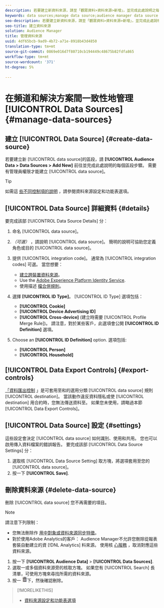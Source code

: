 ```yaml
---
description: 若要建立新資料來源，請至「觀眾資料>資料來源>新增」，並完成此處說明之每個章節的步驟。 建立資料來源需要管理員權限。
keywords: data sources;manage data source;audience manager data source
seo-description: 若要建立新資料來源，請至「觀眾資料>資料來源>新增」，並完成此處說明之每個章節的步驟。 建立資料來源需要管理員權限。
seo-title: 建立資料來源
solution: Audience Manager
title: 管理資料來源
uuid: 4df65bcb-9ad9-4b72-a71e-8918b43d4850
translation-type: tm+mt
source-git-commit: 0869e016d7f80710cb194449c48675b82fdfa865
workflow-type: tm+mt
source-wordcount: '371'
ht-degree: 5%

---
```



# 在頻道和解決方案間一致性地管理 [!UICONTROL Data Sources] {#manage-data-sources}

## 建立 [!UICONTROL Data Source] {#create-data-source}

若要建立新 [!UICONTROL data source]的區段，請 **[!UICONTROL Audience Data > Data Sources > Add New]** 前往並完成此處說明的每個區段步驟。 需要有管理員權限才能建立 [!UICONTROL data source]。

<!-- create-datasource.xml -->

>[!TIP]
>
>如需這 [些不同控制項的說明](../features/datasources-list-and-settings.md#settings-menu-options) ，請參閱資料來源設定和功能表選項。

## [!UICONTROL Data Source] 詳細資料 {#details}

要完成該部 [!UICONTROL Data Source Details] 分：

1. 命名 [!UICONTROL data source]。
1. *（可選）* ，請說明 [!UICONTROL data source]。 簡明的說明可協助您定義角色或目的 [!UICONTROL data source]。
1. 提供 [!UICONTROL integration code]。 通常為 [!UICONTROL integration codes] 可選。 當您想要：

   * [建立跨裝置資料來源](../features/profile-merge-rules/merge-rules-start.md#create-data-source)。
   * Use the [Adobe Experience Platform Identity Service](https://docs.adobe.com/content/help/zh-Hant/id-service/using/home.translate.html).
   * 使用描述 [檔合併規則](../features/profile-merge-rules/merge-rules-start.md)。

1. 選擇 **[!UICONTROL ID Type]**。 [!UICONTROL ID Type] 選項包括：

   * **[!UICONTROL Cookie]**
   * **[!UICONTROL Device Advertising ID]**
   * **[!UICONTROL Cross-device]** (建立時需要 [!UICONTROL Profile Merge Rule])。 請注意，對於某些客戶，此選項會公開 **[!UICONTROL ID Definition]** 選項。

1. Choose an **[!UICONTROL ID Definition]** option. 選項包括:

   * **[!UICONTROL Person]**
   * **[!UICONTROL Household]**

## [!UICONTROL Data Export Controls] {#export-controls}

[「資料匯出控制](../features/data-export-controls.md) 」是可套用至和的選用分類 [!UICONTROL data source] 規則 [!UICONTROL destination]。 當該動作違反資料隱私或使 [!UICONTROL destination] 用合約時，您無法傳送資料至。 如果您未使用，請略過本節 [!UICONTROL Data Export Controls]。

## [!UICONTROL Data Source] 設定 {#settings}

這些設定會決定 [!UICONTROL data source] 如何識別、使用和共用。 您也可以啟用傳入資料檔案的錯誤報告。 要完成該部 [!UICONTROL Data Source Settings] 分：

1. 選取核 [!UICONTROL Data Source Setting] 取方塊，將選項套用至您的 [!UICONTROL data source]。
2. 按一下 **[!UICONTROL Save]**.

## 刪除資料來源 {#delete-data-source}

<!-- t_datasource_delete.xml -->

刪除 [!UICONTROL data source] 您不再需要的項目。

>[!NOTE]
>
>請注意下列限制：
>
>* 您無法刪除作 [用中對象或資料來源同步特徵](../features/traits/client-activity-synced-audience-traits.md)。
>* 對於使用Adobe Analytics的客戶： Audience Manager不允許您刪除從報表套裝自動建立的資 [!DNL Analytics] 料來源。 使用核 [心服務](https://docs.adobe.com/content/help/en/core-services/interface/about-core-services/core-services-landing.html) ，取消對應這些資料來源。


1. 按一下 **[!UICONTROL Audience Data]** > **[!UICONTROL Data Sources]**.
1. 選取一或多個資料來源旁的核取方塊。
如果您有 [!UICONTROL Search] 長清單，可使用方塊來尋找所需的資料來源。
1. 按一 ![](assets/icon_trash.png)下，然後確認刪除。


>[!MORELIKETHIS]
>
>* [資料來源設定和功能表選項](../features/datasources-list-and-settings.md#settings-menu-options)